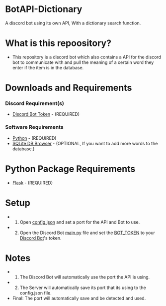 # BotAPI-Dictionary
A discord bot using its own API, With a dictionary search function.

# What is this repoository?
- This repository is a discord bot which also contains a API for the discord bot to communicate with and pull the meaning of a certain word they enter if the item is in the database.

# Downloads and Requirements
### Discord Requirement(s)
- [Discord Bot Token](https://discord.com/developers/applications) - (REQUIRED)

### Software Requirements
- [Python](https://www.python.org/downloads/) - (REQUIRED)
- [SQLite DB Browser](https://sqlitebrowser.org/dl/) - (OPTIONAL, If you want to add more words to the database.)

# Python Package Requirements
- [Flask](https://pypi.org/project/Flask/) - (REQUIRED)

# Setup
- 1. Open [config.json](https://github.com/iUseYahoo/Discord-Bot-API-Dictionary/blob/main/config.json) and set a port for the API and Bot to use.
- 2. Open the Discord Bot [main.py](https://github.com/iUseYahoo/Discord-Bot-API-Dictionary/blob/main/Discord%20Bot/main.py) file and set the [BOT_TOKEN](https://github.com/iUseYahoo/Discord-Bot-API-Dictionary/blob/main/Discord%20Bot/main.py#L5) to your [Discord Bot](https://discord.com/developers/applications)'s token.

# Notes
- 1. The Discord Bot will automatically use the port the API is using.
- 2. The Server will automatically save its port that its using to the config.json file.
- Final: The port will automatically save and be detected and used.
